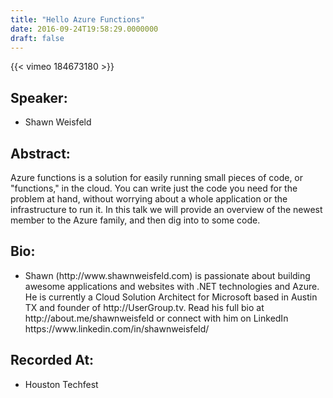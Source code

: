 ```yaml
---
title: "Hello Azure Functions"
date: 2016-09-24T19:58:29.0000000
draft: false
---
```


{{< vimeo 184673180 >}}

## Speaker:

 - Shawn Weisfeld

## Abstract:

<p>Azure functions is a solution for easily running small pieces of code, or "functions," in the cloud. You can write just the code you need for the problem at hand, without worrying about a whole application or the infrastructure to run it. In this talk we will provide an overview of the newest member to the Azure family, and then dig into to some code.
</p>

## Bio:

 - <p>Shawn (http://www.shawnweisfeld.com) is passionate about building awesome applications and websites with .NET technologies and Azure. He is currently a Cloud Solution Architect for Microsoft based in Austin TX and founder of http://UserGroup.tv. Read his full bio at http://about.me/shawnweisfeld or connect with him on LinkedIn https://www.linkedin.com/in/shawnweisfeld/</p>

## Recorded At:

 - Houston Techfest

